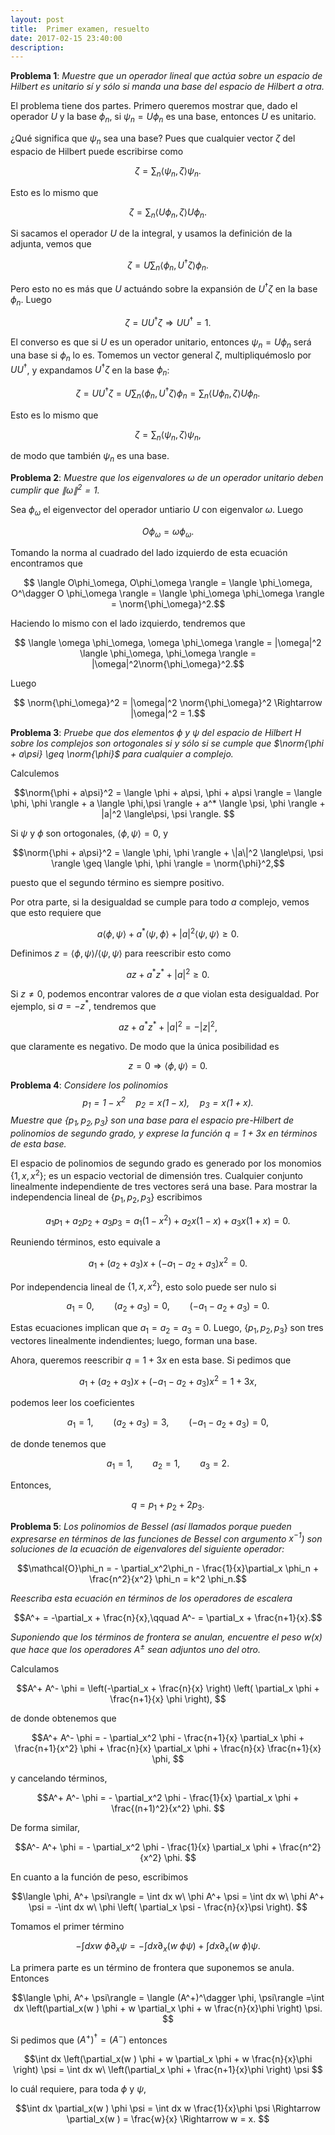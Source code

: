 ```yaml
---
layout: post
title:  Primer examen, resuelto
date: 2017-02-15 23:40:00
description: 
---
```

$$\newcommand{\ket}[1]{\left |#1 \right\rangle}
\newcommand{\bra}[1]{\left\langle#1\right|}
\newcommand{\bracket}[2]{\left\langle#1\right.|\left.#2\right\rangle}
\newcommand{\vev}[1]{\left\langle#1\right\rangle}
\newcommand{\tr}{\mathrm{Tr}}	
\newcommand{\id}{1\!\!1}
\newcommand{\norm}[1]{\left\lVert #1 \right\rVert}$$

**Problema 1**: *Muestre que un operador lineal que actúa sobre un espacio de
Hilbert es unitario sí y sólo si manda una base del espacio de Hilbert
a otra.*

El problema tiene dos partes. Primero queremos mostrar que, dado el operador $U$ y la base $\phi_n$, si $\psi_n = U \phi_n$ es una base, entonces $U$ es unitario. 

¿Qué significa que $\psi_n$ sea una base? Pues que cualquier vector $\zeta$ del espacio de Hilbert puede escribirse como 

$$\zeta = \sum_n \langle\psi_n, \zeta \rangle \psi_n .$$

Esto es lo mismo que 

$$\zeta = \sum_n \langle U \phi_n, \zeta \rangle U \phi_n .$$

Si sacamos el operador $U$ de la integral, y usamos la definición de la adjunta, vemos que 

$$\zeta = U \sum_n \langle \phi_n, U^\dagger \zeta \rangle \phi_n .$$

Pero esto no es más que $U$ actuándo sobre la expansión de $U^\dagger \zeta$ en la base $\phi_n$. Luego 

$$\zeta = U  U^\dagger \zeta \Rightarrow U U^\dagger = 1.$$

El converso es que si $U$ es un operador unitario, entonces $\psi_n = U \phi_n$ será una base si $\phi_n$ lo es. Tomemos un vector general $\zeta$, multipliquémoslo por $U U^\dagger$, y expandamos $U^\dagger \zeta$ en la base $\phi_n$: 

$$\zeta =  U U^\dagger \zeta = U \sum_n \langle\phi_n, U^\dagger\zeta \rangle \phi_n  =  \sum_n \langle U\phi_n, \zeta \rangle U \phi_n .$$

Esto es lo mismo que 

$$\zeta =   \sum_n \langle \psi_n, \zeta \rangle \psi_n,$$

de modo que también $\psi_n$ es una base. 


**Problema 2**: *Muestre que los eigenvalores $\omega$ de un operador unitario deben cumplir que $\|\omega\|^2=1.$*

Sea $\phi_\omega$ el eigenvector del operador untiario $U$ con eigenvalor $\omega$. Luego

$$ O\phi_\omega = \omega \phi_\omega.$$

Tomando la norma al cuadrado del lado izquierdo de esta ecuación encontramos que

$$ \langle O\phi_\omega, O\phi_\omega \rangle = \langle \phi_\omega, O^\dagger O \phi_\omega \rangle = \langle \phi_\omega \phi_\omega \rangle = \norm{\phi_\omega}^2.$$

Haciendo lo mismo con el lado izquierdo, tendremos que

$$ \langle \omega \phi_\omega, \omega \phi_\omega \rangle = |\omega|^2 \langle \phi_\omega, \phi_\omega \rangle = |\omega|^2\norm{\phi_\omega}^2.$$

Luego 

$$ \norm{\phi_\omega}^2 = |\omega|^2 \norm{\phi_\omega}^2 \Rightarrow  |\omega|^2 = 1.$$

**Problema 3**: *Pruebe que dos elementos $\phi$ y $\psi$ del espacio
de Hilbert $H$ sobre los complejos son ortogonales si y sólo si se
cumple que $\norm{\phi + a\psi} \geq \norm{\phi}$ para cualquier $a$
complejo.*

Calculemos

$$\norm{\phi + a\psi}^2 = \langle \phi + a\psi, \phi + a\psi \rangle = \langle \phi, \phi \rangle + a \langle \phi,\psi \rangle + a^* \langle \psi, \phi \rangle + |a|^2 \langle\psi, \psi \rangle.  $$

Si $\psi$ y $\phi$ son ortogonales, $\langle \phi, \psi\rangle=0$, y

$$\norm{\phi + a\psi}^2 = \langle \phi, \phi \rangle + \|a\|^2 \langle\psi, \psi \rangle \geq  \langle \phi, \phi \rangle = \norm{\phi}^2,$$

puesto que el segundo término es siempre positivo. 

Por otra parte, si la desigualdad se cumple para todo $a$ complejo, vemos que esto requiere que 

$$ a \langle \phi,\psi \rangle + a^* \langle \psi, \phi \rangle + |a|^2 \langle\psi, \psi \rangle \geq 0.  $$

Definimos $z = \langle \phi,\psi \rangle / \langle \psi,\psi \rangle$ para reescribir esto como 

$$ a z + a^* z^* + |a|^2 \geq 0.$$

Si $z\neq 0$, podemos encontrar valores de $a$ que violan esta desigualdad. Por ejemplo, si $a = -z^*$, tendremos que 

$$a z + a^* z^* + |a|^2 = - |z|^2, $$

que claramente es negativo. De modo que la única posibilidad es

$$ z = 0\Rightarrow  \langle \phi,\psi \rangle = 0. $$



**Problema 4**: *Considere los polinomios $$p_1 = 1-x^2\quad p_2 =
x(1-x), \quad p_3= x(1+x).$$ Muestre que $\{p_1,p_2,p_3\}$ son una
base para el espacio pre-Hilbert de polinomios de segundo grado, y
exprese la función $q =1+3x$ en términos de esta base.*  

El espacio de polinomios de segundo grado es generado por los monomios $\{1,x,x^2\}$; es un espacio vectorial de dimensión tres. Cualquier conjunto linealmente independiente de tres vectores será una base. Para mostrar la independencia lineal de $\{p_1,p_2,p_3\}$ escribimos

$$a_1 p_1 + a_2 p_2 + a_3 p_3 = a_1 (1-x^2) + a_2 x(1-x) + a_3 x(1+x) =0. $$

Reuniendo términos, esto equivale a 

$$ a_1 + (a_2+a_3)x + (-a_1-a_2 + a_3)x^2 =0. $$

Por independencia lineal de $\{1,x,x^2\}$, esto solo puede ser nulo si 

$$ a_1 =0, \qquad  (a_2+a_3) =0, \qquad (-a_1-a_2 + a_3) =0. $$

Estas ecuaciones implican que $a_1 = a_2 = a_3 = 0$. Luego, $\{p_1,p_2,p_3\}$ son tres vectores linealmente indendientes; luego, forman una base. 

Ahora, queremos reescribir $q = 1 + 3x$ en esta base. Si pedimos que 

$$ a_1 + (a_2+a_3)x + (-a_1-a_2 + a_3)x^2 = 1 + 3x, $$

podemos leer los coeficientes

$$ a_1 = 1, \qquad  (a_2+a_3) = 3, \qquad (-a_1-a_2 + a_3) = 0, $$

de donde tenemos que 

$$ a_1 = 1, \qquad  a_2 = 1, \qquad a_3 = 2. $$

Entonces, 

$$ q = p_1 + p_2 + 2 p_3.$$

**Problema 5**: *Los polinomios de Bessel (así llamados porque pueden
expresarse en términos de las funciones de Bessel con argumento
$x^{-1}$) son soluciones de la ecuación de eigenvalores del siguiente
operador:*  

$$\mathcal{O}\phi_n = - \partial_x^2\phi_n -
\frac{1}{x}\partial_x
\phi_n + \frac{n^2}{x^2} \phi_n = k^2 \phi_n.$$  

*Reescriba esta ecuación en términos de los operadores de escalera*

$$A^+ = -\partial_x + \frac{n}{x},\qquad A^- = \partial_x +
\frac{n+1}{x}.$$   

*Suponiendo que los términos de frontera se anulan,
encuentre el peso $w(x)$ que hace que los operadores $A^\pm$ sean
adjuntos uno del otro.*


Calculamos

$$A^+ A^- \phi = \left(-\partial_x + \frac{n}{x} \right) \left( \partial_x \phi + \frac{n+1}{x} \phi \right), $$

de donde obtenemos que 

$$A^+ A^- \phi =   - \partial_x^2 \phi - \frac{n+1}{x} \partial_x \phi  + \frac{n+1}{x^2}  \phi +  \frac{n}{x} \partial_x \phi + \frac{n}{x} \frac{n+1}{x} \phi,  $$

y cancelando términos, 

$$A^+ A^- \phi =   - \partial_x^2 \phi - \frac{1}{x} \partial_x \phi  +  \frac{(n+1)^2}{x^2} \phi.  $$

De forma similar, 

$$A^- A^+ \phi = - \partial_x^2 \phi - \frac{1}{x} \partial_x \phi  +  \frac{n^2}{x^2} \phi.  $$

En cuanto a la función de peso, escribimos

$$\langle \phi, A^+ \psi\rangle = \int dx w\ \phi A^+ \psi =  \int dx w\ \phi A^+ \psi = -\int dx w\ \phi \left( \partial_x \psi - \frac{n}{x}\psi \right). $$ 

Tomamos el primer término

$$-\int dx w\ \phi \partial_x \psi = -\int dx \partial_x( w\ \phi  \psi) + \int dx \partial_x( w\ \phi)\psi.$$

La primera parte es un término de frontera que suponemos se anula. Entonces


$$\langle \phi, A^+ \psi\rangle = \langle (A^+)^\dagger \phi, \psi\rangle =\int dx \left(\partial_x(w ) \phi + w \partial_x \phi  + w \frac{n}{x}\phi \right)  \psi. $$ 


Si pedimos que $(A^+)^\dagger = (A^-)$ entonces 


$$\int dx \left(\partial_x(w ) \phi + w \partial_x \phi  + w \frac{n}{x}\phi \right)  \psi = \int dx w\  \left(\partial_x \phi  + \frac{n+1}{x}\phi \right)  \psi    $$ 

lo cuál requiere, para toda $\phi$ y $\psi$, 

$$\int dx \partial_x(w ) \phi   \psi = \int dx w  \frac{1}{x}\phi \psi \Rightarrow \partial_x(w ) =    \frac{w}{x} \Rightarrow w = x.  $$ 


